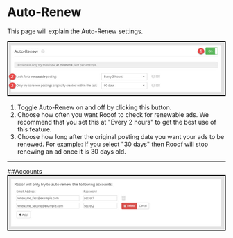 # Auto-Renew
This page will explain the Auto-Renew settings.

![](v6settings5.jpg)

1. Toggle Auto-Renew on and off by clicking this button.
2. Choose how often you want Rooof to check for renewable ads. We recommend that you set this at "Every 2 hours" to get the best use of this feature.
3. Choose how long after the original posting date you want your ads to be renewed. For example: If you select "30 days" then Rooof will stop renewing an ad once it is 30 days old.

---

##Accounts
![](v6settings6.jpg)
